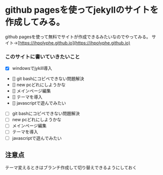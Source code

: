 # github pagesを使ってjekyllのサイトを作成してみる。
github pagesを使って無料でサイトが作成できるみたいなのでやってみる。
サイト→[https://ihpolyphe.github.io](https://ihpolyphe.github.io)

### このサイトに書いていきたいこと
- [x] windowsでjykill導入
- [] git bashにコピペできない問題解決
- [] new pcどれにしようかな
- [] メインページ編集
- [] テーマを導入
- [] javascriptで遊んでみたい
- [ ] git bashにコピペできない問題解決
- [ ] new pcどれにしようかな
- [ ] メインページ編集
- [ ] テーマを導入
- [ ] javascriptで遊んでみたい

## 注意点
テーマ変えるときはブランチ作成して切り替えできるようにしておく
